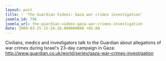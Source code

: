 ```yaml
---
layout: post
title: ! 'The Guardian Videos: Gaza war crimes investigation'
joomla_id: 796
joomla_url: the-guardian-videos-gaza-war-crimes-investigation
date: 2009-03-25 15:24:18.000000000 +01:00
---
```

<p>Civilians, medics and investigators talk to the Guardian about allegations of war crimes during Israel's 23-day campaign in Gaza: <a href="http://www.guardian.co.uk/world/series/gaza-war-crimes-investigation">http://www.guardian.co.uk/world/series/gaza-war-crimes-investigation</a>  </p>
